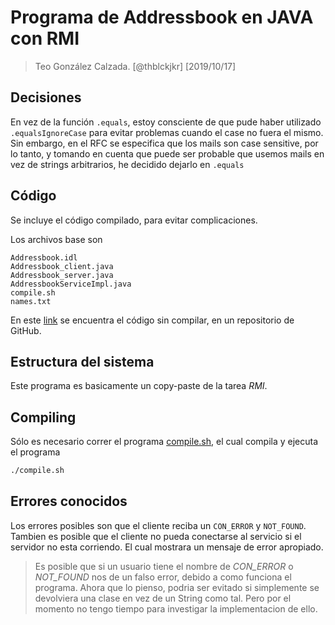 # Programa de Addressbook en JAVA con RMI

> Teo González Calzada. [@thblckjkr] [2019/10/17]

## Decisiones

En vez de la función `.equals`, estoy consciente de que pude haber utilizado `.equalsIgnoreCase` para evitar problemas cuando el case no fuera el mismo. Sin embargo, en el RFC se especifica que los mails son case sensitive, por lo tanto, y tomando en cuenta que puede ser probable que usemos mails en vez de strings arbitrarios, he decidido dejarlo en `.equals`

## Código

Se incluye el código compilado, para evitar complicaciones.

Los archivos base son

```
Addressbook.idl
Addressbook_client.java
Addressbook_server.java
AddressbookServiceImpl.java
compile.sh
names.txt
```

En este [link](https://github.com/thblckjkr/homework/tree/master/java_corba) se encuentra el código sin compilar, en un repositorio de GitHub.

## Estructura del sistema

Este programa es basicamente un copy-paste de la tarea *RMI*.

## Compiling

Sólo es necesario correr el programa [compile.sh](compile.sh), el cual compila y ejecuta el programa

```sh
./compile.sh
```

## Errores conocidos

Los errores posibles son que el cliente reciba un `CON_ERROR` y `NOT_FOUND`. Tambien es posible que el cliente no pueda conectarse al servicio si el servidor no esta corriendo. El cual mostrara un mensaje de error apropiado.

> Es posible que si un usuario tiene el nombre de *CON_ERROR* o *NOT_FOUND* nos de un falso error, debido a como funciona el programa. Ahora que lo pienso, podria ser evitado si simplemente se devolviera una clase en vez de un String como tal. Pero por el momento no tengo tiempo para investigar la implementacion de ello.